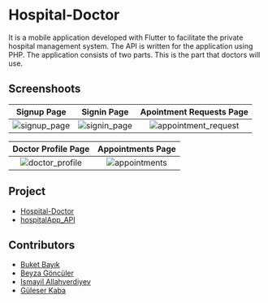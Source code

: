 # Hospital-Doctor

It is a mobile application developed with Flutter to facilitate the private hospital management system. The API is written for the application using PHP. The application consists of two parts. This is the part that doctors will use.

## Screenshoots

Signup Page               |  Signin Page               | Apointment Requests Page               |  
:-------------------------:|:-------------------------:|:-------------------------:|
![signup_page](https://user-images.githubusercontent.com/96770787/175023802-3d4af8d3-7ca9-4a97-8ffa-da169d7d88b6.png)|![signin_page](https://user-images.githubusercontent.com/96770787/175024096-d95301eb-f9d3-4b52-b761-e16f63f6a8e8.png)|![appointment_request](https://user-images.githubusercontent.com/96770787/175024193-258cf781-c3cc-4d36-ae1d-66c2d29d30dd.png)|

Doctor Profile Page         |  Appointments Page             | 
:-------------------------:|:-------------------------:|
![doctor_profile](https://user-images.githubusercontent.com/96770787/175024313-fec62819-cdb2-43f9-8c63-1495ffba9064.png)|![appointments](https://user-images.githubusercontent.com/96770787/175024227-75516a3b-9fcd-485f-b759-4e27dad3b88b.png)|

## Project
* [Hospital-Doctor](https://github.com/UNIGIBBS/hospital-doctor)
* [hospitalApp_API](https://github.com/UNIGIBBS/hospitalApp_API)


## Contributors
* [Buket Bayık](https://github.com/buketbyk)
* [Beyza Göncüler](https://github.com/BeyzaGonculer)
* [Ismayil Allahverdiyev](https://github.com/ismayil-allahverdiyev)
* [Güleser Kaba](https://github.com/guleserkaba)


